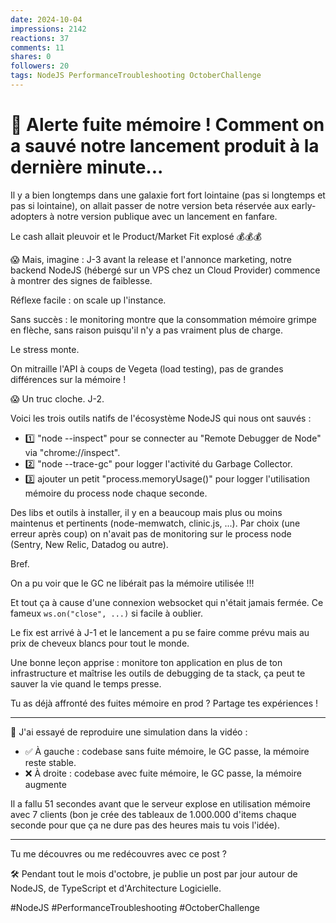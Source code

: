 ```yaml
---
date: 2024-10-04
impressions: 2142
reactions: 37
comments: 11
shares: 0
followers: 20
tags: NodeJS PerformanceTroubleshooting OctoberChallenge
---
```


# 🚨 Alerte fuite mémoire ! Comment on a sauvé notre lancement produit à la dernière minute...

Il y a bien longtemps dans une galaxie fort fort lointaine (pas si longtemps et pas si lointaine), on allait passer de notre version beta réservée aux early-adopters à notre version publique avec un lancement en fanfare.

Le cash allait pleuvoir et le Product/Market Fit explosé 💰💰💰

😱 Mais, imagine : J-3 avant la release et l'annonce marketing, notre backend NodeJS (hébergé sur un VPS chez un Cloud Provider) commence à montrer des signes de faiblesse.

Réflexe facile : on scale up l'instance.

Sans succès : le monitoring montre que la consommation mémoire grimpe en flèche, sans raison puisqu'il n'y a pas vraiment plus de charge.

Le stress monte.

On mitraille l'API à coups de Vegeta (load testing), pas de grandes différences sur la mémoire !

😱 Un truc cloche. J-2.

Voici les trois outils natifs de l'écosystème NodeJS qui nous ont sauvés :

- 1️⃣ "node --inspect" pour se connecter au "Remote Debugger de Node" via "chrome://inspect".
- 2️⃣ "node --trace-gc" pour logger l'activité du Garbage Collector.
- 3️⃣ ajouter un petit "process.memoryUsage()" pour logger l'utilisation mémoire du process node chaque seconde.

Des libs et outils à installer, il y en a beaucoup mais plus ou moins maintenus et pertinents (node-memwatch, clinic.js, ...). Par choix (une erreur après coup) on n'avait pas de monitoring sur le process node (Sentry, New Relic, Datadog ou autre).

Bref.

On a pu voir que le GC ne libérait pas la mémoire utilisée !!!

Et tout ça à cause d'une connexion websocket qui n'était jamais fermée. Ce fameux `ws.on("close", ...)` si facile à oublier.

Le fix est arrivé à J-1 et le lancement a pu se faire comme prévu mais au prix de cheveux blancs pour tout le monde.

Une bonne leçon apprise : monitore ton application en plus de ton infrastructure et maîtrise les outils de debugging de ta stack, ça peut te sauver la vie quand le temps presse.

Tu as déjà affronté des fuites mémoire en prod ? Partage tes expériences !

---

🎥 J'ai essayé de reproduire une simulation dans la vidéo :

- ✅ À gauche : codebase sans fuite mémoire, le GC passe, la mémoire reste stable.
- ❌ À droite : codebase avec fuite mémoire, le GC passe, la mémoire augmente

Il a fallu 51 secondes avant que le serveur explose en utilisation mémoire avec 7 clients (bon je crée des tableaux de 1.000.000 d'items chaque seconde pour que ça ne dure pas des heures mais tu vois l'idée).

---

Tu me découvres ou me redécouvres avec ce post ?

🛠️ Pendant tout le mois d'octobre, je publie un post par jour autour de NodeJS, de TypeScript et d'Architecture Logicielle.

#NodeJS #PerformanceTroubleshooting #OctoberChallenge

